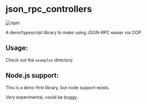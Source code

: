 # json_rpc_controllers

![npm](https://img.shields.io/npm/v/@ngruychev/json_rpc_controllers?style=flat-square)

A deno/typescript library to make using JSON-RPC easier via OOP.

## Usage:

Check out the `examples` directory.

## Node.js support:

This is a deno-first library, but node support exists.

_Very_ experimental, could be buggy.
